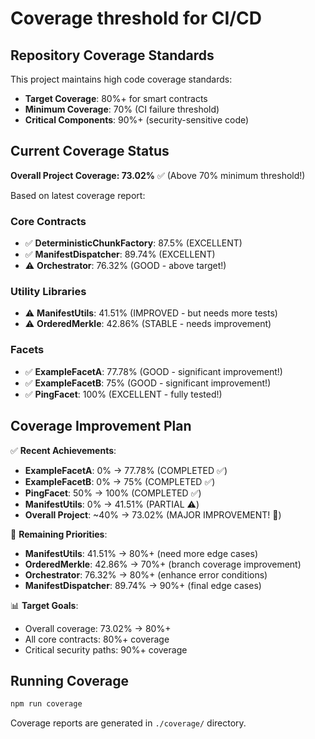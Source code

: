 # Coverage threshold for CI/CD
## Repository Coverage Standards

This project maintains high code coverage standards:

- **Target Coverage**: 80%+ for smart contracts
- **Minimum Coverage**: 70% (CI failure threshold)
- **Critical Components**: 90%+ (security-sensitive code)

## Current Coverage Status

**Overall Project Coverage: 73.02%** ✅ (Above 70% minimum threshold!)

Based on latest coverage report:

### Core Contracts

- ✅ **DeterministicChunkFactory**: 87.5% (EXCELLENT)
- ✅ **ManifestDispatcher**: 89.74% (EXCELLENT)
- ⚠️ **Orchestrator**: 76.32% (GOOD - above target!)

### Utility Libraries

- ⚠️ **ManifestUtils**: 41.51% (IMPROVED - but needs more tests)
- ⚠️ **OrderedMerkle**: 42.86% (STABLE - needs improvement)

### Facets

- ✅ **ExampleFacetA**: 77.78% (GOOD - significant improvement!)
- ✅ **ExampleFacetB**: 75% (GOOD - significant improvement!)
- ✅ **PingFacet**: 100% (EXCELLENT - fully tested!)

## Coverage Improvement Plan

✅ **Recent Achievements**:

- **ExampleFacetA**: 0% → 77.78% (COMPLETED ✅)
- **ExampleFacetB**: 0% → 75% (COMPLETED ✅)
- **PingFacet**: 50% → 100% (COMPLETED ✅)
- **ManifestUtils**: 0% → 41.51% (PARTIAL ⚠️)
- **Overall Project**: ~40% → 73.02% (MAJOR IMPROVEMENT! 🎉)

🎯 **Remaining Priorities**:

- **ManifestUtils**: 41.51% → 80%+ (need more edge cases)
- **OrderedMerkle**: 42.86% → 70%+ (branch coverage improvement)
- **Orchestrator**: 76.32% → 80%+ (enhance error conditions)
- **ManifestDispatcher**: 89.74% → 90%+ (final edge cases)

📊 **Target Goals**:

- Overall coverage: 73.02% → 80%+
- All core contracts: 80%+ coverage
- Critical security paths: 90%+ coverage

## Running Coverage

```bash
npm run coverage
```

Coverage reports are generated in `./coverage/` directory.
